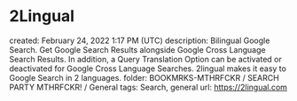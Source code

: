 # 2Lingual

created: February 24, 2022 1:17 PM (UTC)
description: Bilingual Google Search.  Get Google Search Results alongside Google Cross Language Search Results.  In addition, a Query Translation Option can be activated or deactivated for Google Cross Language Searches.  2lingual makes it easy to Google Search in 2 languages.
folder: BOOKMRKS-MTHRFCKR / SEARCH PARTY MTHRFCKR! / General
tags: Search, general
url: https://2lingual.com